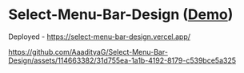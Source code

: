 # Select-Menu-Bar-Design (<a href="https://select-menu-bar-design.vercel.app/">Demo</a>)

Deployed - https://select-menu-bar-design.vercel.app/



https://github.com/AaadityaG/Select-Menu-Bar-Design/assets/114663382/31d755ea-1a1b-4192-8179-c539bce5a325

